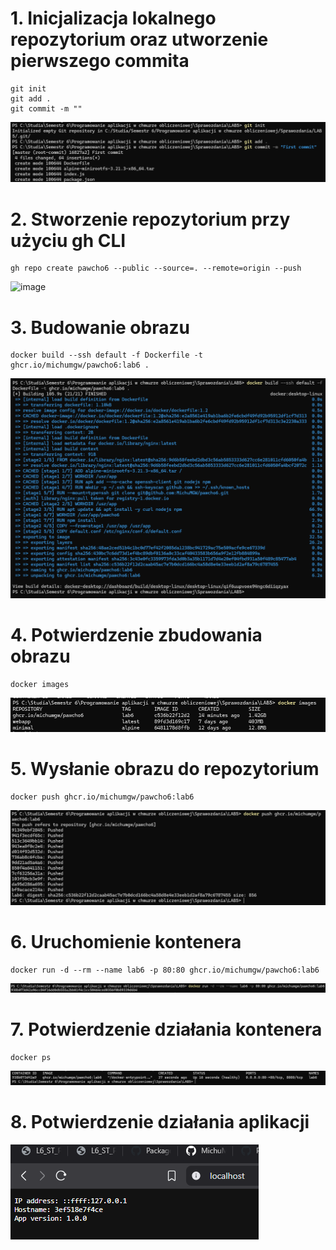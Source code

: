 # 1. Inicjalizacja lokalnego repozytorium oraz utworzenie pierwszego commita
```shell
git init
git add .
git commit -m ""
```
![Image](LAB6_img/git-init.png)
# 2. Stworzenie repozytorium przy użyciu gh CLI
```shell
gh repo create pawcho6 --public --source=. --remote=origin --push
```
![image](https://github.com/user-attachments/assets/8fe82ac7-208d-4bb3-bac6-755142e6ece8)
# 3. Budowanie obrazu
```shell
docker build --ssh default -f Dockerfile -t ghcr.io/michumgw/pawcho6:lab6 .
```
![Image](LAB6_img/docker-build.png)
# 4. Potwierdzenie zbudowania obrazu
```shell
docker images
```
![Image](LAB6_img/docker-images.png)
# 5. Wysłanie obrazu do repozytorium
```shell
docker push ghcr.io/michumgw/pawcho6:lab6
```
![Image](LAB6_img/docker-push.png)
# 6. Uruchomienie kontenera
```shell
docker run -d --rm --name lab6 -p 80:80 ghcr.io/michumgw/pawcho6:lab6
```
![Image](LAB6_img/docker-run2.png)
# 7. Potwierdzenie działania kontenera
```shell
docker ps
```
![Image](LAB6_img/docker-ps.png)
# 8. Potwierdzenie działania aplikacji
![Image](LAB6_img/browser.png)



